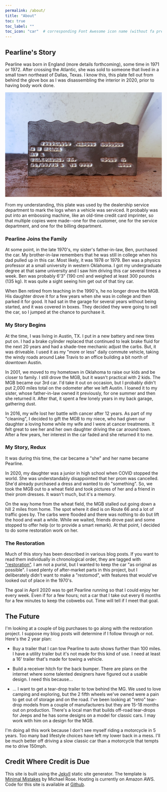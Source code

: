 ```yaml
---
permalink: /about/
title: "About"
toc: true
toc_label: ""
toc_icon: "car"  # corresponding Font Awesome icon name (without fa prefix)
---
```


## Pearline's Story

Pearline was born in England (more details forthcoming), some time in 1971 or 1972. After crossing the
Atlantic, she was sold to someone that lived in a small town northeast of Dallas, Texas. I know this, 
this plate fell out from behind the glove box as I was disassembling the interior in 2020, prior to 
having body work done.

![](/assets/images/2020-11-16/20201101_142729.jpg)

From my understanding, this plate was used by the dealership service department to mark the logs 
when a vehicle was serviced. It probably was put into an embossing machine, like an old-time credit
card imprinter, so that multiple copies were made--one for the customer, one for the service department,
and one for the billing department.

### Pearline Joins the Family

At some point, in the late 1970's, my sister's father-in-law, Ben, purchased the car. My 
brother-in-law remembers that he was still in college when his dad pulled up in this car. 
Most likely, it was 1978 or 1979. Ben was a physics professor at a small university in western
Oklahoma. I got my undergraduate degree at that same university and I saw him driving this car
several times a week. Ben was probably 6'3" (190 cm) and weighed at least 300 pounds (135 kg). It was
quite a sight seeing him get out of that tiny car.

When Ben retired from teaching in the 1990's, he no longer drove the MGB. His daughter drove it 
for a few years when she was in college and then parked it for good. It had sat in the garage for 
several years without being started, and it was covered in boxes. They decided they were going to
sell the car, so I jumped at the chance to purchase it.

### My Story Begins

At the time, I was living in Austin, TX. I put in a new battery and new tires put on. I had a brake 
cylinder replaced that continued to leak brake fluid for the next 20 years and had a shade-tree mechanic 
adjust the carbs. But, it was driveable. I used it as my "more or less" daily commute vehicle, taking 
the windy roads around Lake Travis to an office building a bit north of downtown Austin.

In 2001, we moved to my hometown in Oklahoma to raise our kids and be closer to family. I still
drove the MGB, but it wasn't practical with 2 kids. The MGB became our 3rd car. I'd take it out on 
occasion, but I probably didn't put 2,000 miles total on the odometer after we left Austin. I loaned 
it to my sister, whose father-in-law owned it previously, for one summer and then she returned it. 
After that, it spent a few lonely years in my back garage, gathering dust.

In 2016, my wife lost her battle with cancer after 12 years. As part of my "cleaning", I decided 
to gift the MGB to my niece, who had given our daughter a loving home while my wife and I were at 
cancer treatments. It felt great to see her and her own daughter driving the car around town. After 
a few years, her interest in the car faded and she returned it to me.

### My Story, Redux

It was during this time, the car became a "she" and her name became Pearline.

In 2020, my daughter was a junior in high school when COVID stopped the world. She was understandably 
disappointed that her prom was cancelled. She'd already purchased a dress and wanted to do "something". 
So, we took the MGB out to a wheat field and took pictures of her and a friend in their prom dresses. 
It wasn't much, but it's a memory.

On the way home from the wheat field, the MGB stalled out going down a hill 2 miles from home.
The spot where it died is on Route 66 and a lot of traffic goes by. The carbs were flooded and there
was nothing to do but lift the hood and wait a while. While we waited, friends drove past and some
stopped to offer help (or to provide a smart remark). At that point, I decided to do some restoration
work on her.

### The Restoration

Much of this story has been described in various blog posts. If you want to read them individually
in chronological order, they are tagged with ["restoration"](/tags#restoration). I am
not a purist, but I wanted to keep the car "as original as possible". I used plenty of after-market
parts in this project, but I deliberately didn't want to make a "restomod", with features that would've
looked out of place in the 1970's.

The goal in April 2020 was to get Pearline running so that I could enjoy her every week. Even if for a
few hours; not a car that I take out every 6 months for a few minutes to keep the cobwebs out. Time
will tell if I meet that goal.

## The Future

I'm looking at a couple of big purchases to go along with the restoration project. I suppose my blog
posts will determine if I follow through or not. Here's the 2 year plan:

* Buy a trailer that I can tow Pearline to auto shows further than 100 miles. I have a utility trailer
but it's not made for this kind of use. I need at least a 16' trailer that's made for towing a vehicle.

* Build a receiver hitch for the back bumper. There are plans on the internet where some talented 
designers have figured out a usable design. I need this because...

* ... I want to get a tear-drop trailer to tow behind the MG. We used to love camping and exploring, but
the 2 fifth wheels we've owned were a pain to get out of storage and on the road. I've been looking at
"retro" tear-drop models from a couple of manufacturers but they are 15-18 months out on production.
There's a local man that builds off-road tear-drops for Jeeps and he has some designs on a model for
classic cars. I may work with him on a design for the MGB.

I'm doing all this work because I don't see myself riding a motorcycle in 5 years. Too many bad
lifestyle choices have left my lower back in a mess. I'll be much better off driving a slow classic
car than a motorcycle that tempts me to drive 150mph.

## Credit Where Credit is Due

This site is built using the [Jekyll](https://jekyllrb.com/) static site generator. The template is
[Minimal Mistakes](https://mademistakes.com/) by Michael Rose. Hosting is currently on Amazon AWS.
Code for this site is available at [Github](https://github.com/ehcloninger/my72mgb).